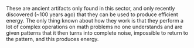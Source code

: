 These are ancient artifacts only found in this sector, and only recently discovered (~100 years ago) that they can be used to produce efficient energy. The only thing known about how they work is that they perform a lot of complex operations on math problems no one understands and are given patterns that it then turns into complete noise, impossible to return to the pattern, and this produces energy.


